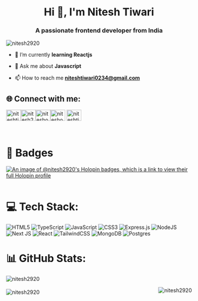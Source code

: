 <h1 align="center">Hi 👋, I'm Nitesh Tiwari</h1>
<h3 align="center">A passionate frontend developer from India</h3>

<p align="left"> <img src="https://komarev.com/ghpvc/?username=nitesh2920&label=Profile%20views&color=0e75b6&style=flat" alt="nitesh2920" /> </p>

- 🌱 I’m currently **learning Reactjs**

- 💬 Ask me about **Javascript**

- 📫 How to reach me **niteshtiwari0234@gmail.com**

<!-- - ⚡ Fun fact **I think I know JS**  -->

## 🌐 Connect with me:
<p align="left">
<a href="https://linkedin.com/in/niteshtiwari29" target="blank"><img align="center" src="https://raw.githubusercontent.com/rahuldkjain/github-profile-readme-generator/master/src/images/icons/Social/linked-in-alt.svg" alt="niteshtiwari29" height="30" width="40" /></a><a href="https://codepen.io/nitesh2920" target="blank"><img align="center" src="https://raw.githubusercontent.com/rahuldkjain/github-profile-readme-generator/master/src/images/icons/Social/codepen.svg" alt="nitesh2920" height="30" width="40" /></a><a href="https://dev.to/niteshoak" target="blank"><img align="center" src="https://raw.githubusercontent.com/rahuldkjain/github-profile-readme-generator/master/src/images/icons/Social/devto.svg" alt="niteshoak" height="30" width="40" /></a><a href="https://www.leetcode.com/niteshoak" target="blank"><img align="center" src="https://raw.githubusercontent.com/rahuldkjain/github-profile-readme-generator/master/src/images/icons/Social/leet-code.svg" alt="niteshoak" height="30" width="40" /></a>
<a href="https://auth.geeksforgeeks.org/user/niteshtiwari0234" target="blank"><img align="center" src="https://raw.githubusercontent.com/rahuldkjain/github-profile-readme-generator/master/src/images/icons/Social/geeks-for-geeks.svg" alt="niteshtiwari0234" height="30" width="40" /></a>
</p>

&nbsp;
# 🏅 Badges
[![An image of @nitesh2920's Holopin badges, which is a link to view their full Holopin profile](https://holopin.me/nitesh2920)](https://holopin.io/@nitesh2920)
&nbsp;
# 💻 Tech Stack:
<!--
<p align="left"> 
  <a href="https://www.w3schools.com/css/" target="_blank" rel="noreferrer"> <img src="https://raw.githubusercontent.com/devicons/devicon/master/icons/css3/css3-original-wordmark.svg" alt="css3" width="40" height="40"/> </a> 
		<a href="https://www.typescriptlang.org/" target="_blank" rel="noreferrer"> <img src="https://raw.githubusercontent.com/devicons/devicon/master/icons/typescript/typescript-original.svg" alt="typescript" width="40" height="40"/> </a>
		<a href="https://reactjs.org/" target="_blank" rel="noreferrer"> <img src="https://raw.githubusercontent.com/devicons/devicon/master/icons/react/react-original-wordmark.svg" alt="react" width="40" height="40"/> </a> 
	<a href="https://expressjs.com" target="_blank" rel="noreferrer"> <img src="https://raw.githubusercontent.com/devicons/devicon/master/icons/express/express-original-wordmark.svg" alt="express" width="40" height="40"/> </a> 
	<a href="https://www.figma.com/" target="_blank" rel="noreferrer"> <img src="https://www.vectorlogo.zone/logos/figma/figma-icon.svg" alt="figma" width="40" height="40"/> </a> <a href="https://git-scm.com/" target="_blank" rel="noreferrer"> <img src="https://www.vectorlogo.zone/logos/git-scm/git-scm-icon.svg" alt="git" width="40" height="40"/> </a> 
	<a href="https://www.w3.org/html/" target="_blank" rel="noreferrer"> <img src="https://raw.githubusercontent.com/devicons/devicon/master/icons/html5/html5-original-wordmark.svg" alt="html5" width="40" height="40"/> </a> 
	<a href="https://www.java.com" target="_blank" rel="noreferrer"> <img src="https://raw.githubusercontent.com/devicons/devicon/master/icons/java/java-original.svg" alt="java" width="40" height="40"/> </a> <a href="https://developer.mozilla.org/en-US/docs/Web/JavaScript" target="_blank" rel="noreferrer"> <img src="https://raw.githubusercontent.com/devicons/devicon/master/icons/javascript/javascript-original.svg" alt="javascript" width="40" height="40"/> </a> 
	<a href="https://www.mongodb.com/" target="_blank" rel="noreferrer"> <img src="https://raw.githubusercontent.com/devicons/devicon/master/icons/mongodb/mongodb-original-wordmark.svg" alt="mongodb" width="40" height="40"/> </a> 
	<a href="https://www.mysql.com/" target="_blank" rel="noreferrer"> <img src="https://raw.githubusercontent.com/devicons/devicon/master/icons/mysql/mysql-original-wordmark.svg" alt="mysql" width="40" height="40"/> </a>
	<a href="https://nextjs.org/" target="_blank" rel="noreferrer"> <img src="https://cdn.worldvectorlogo.com/logos/nextjs-2.svg" alt="nextjs" width="40" height="40"/> </a> <a href="https://nodejs.org" target="_blank" rel="noreferrer"> <img src="https://raw.githubusercontent.com/devicons/devicon/master/icons/nodejs/nodejs-original-wordmark.svg" alt="nodejs" width="40" height="40"/> </a>
	<a href="https://www.postgresql.org" target="_blank" rel="noreferrer"> <img src="https://raw.githubusercontent.com/devicons/devicon/master/icons/postgresql/postgresql-original-wordmark.svg" alt="postgresql" width="40" height="40"/> </a> 
 <a href="https://www.w3schools.com/cpp/" target="_blank" rel="noreferrer"> <img src="https://raw.githubusercontent.com/devicons/devicon/master/icons/cplusplus/cplusplus-original.svg" alt="cplusplus" width="40" height="40"/> </a></p> -->
![HTML5](https://img.shields.io/badge/html5-%23E34F26.svg?style=for-the-badge&logo=html5&logoColor=white) ![TypeScript](https://img.shields.io/badge/typescript-%23007ACC.svg?style=for-the-badge&logo=typescript&logoColor=white) ![JavaScript](https://img.shields.io/badge/javascript-%23323330.svg?style=for-the-badge&logo=javascript&logoColor=%23F7DF1E) ![CSS3](https://img.shields.io/badge/css3-%231572B6.svg?style=for-the-badge&logo=css3&logoColor=white) ![Express.js](https://img.shields.io/badge/express.js-%23404d59.svg?style=for-the-badge&logo=express&logoColor=%2361DAFB) ![NodeJS](https://img.shields.io/badge/node.js-6DA55F?style=for-the-badge&logo=node.js&logoColor=white) ![Next JS](https://img.shields.io/badge/Next-black?style=for-the-badge&logo=next.js&logoColor=white) ![React](https://img.shields.io/badge/react-%2320232a.svg?style=for-the-badge&logo=react&logoColor=%2361DAFB) ![TailwindCSS](https://img.shields.io/badge/tailwindcss-%2338B2AC.svg?style=for-the-badge&logo=tailwind-css&logoColor=white) ![MongoDB](https://img.shields.io/badge/MongoDB-%234ea94b.svg?style=for-the-badge&logo=mongodb&logoColor=white) ![Postgres](https://img.shields.io/badge/postgres-%23316192.svg?style=for-the-badge&logo=postgresql&logoColor=white)

# 📊 GitHub Stats:

<!--
![](https://github-readme-streak-stats.herokuapp.com/?user=nitesh2920&theme=midnight-purple&hide_border=false) &nbsp;
![](https://github-readme-stats.vercel.app/api?username=nitesh2920&theme=midnight-purple&hide_border=false&include_all_commits=false&count_private=false)</br>
<p align="center">
	<img align="center" src="https://github-readme-stats.vercel.app/api/top-langs/?username=nitesh2920&theme=midnight-purple&hide_border=false&include_all_commits=false&count_private=false&layout=compact"/> 
</p>
-->
<p><img align="center" src="https://github-readme-stats-sigma-five.vercel.app/api?username=nitesh2920&show_icons=true&locale=en" alt="nitesh2920" /></p>
<p><img align="right" src="https://github-readme-streak-stats.herokuapp.com/?user=nitesh2920&" alt="nitesh2920" /></p>  


 <p><img style="margin-top:5px;" align="center" src="https://github-readme-stats.vercel.app/api/top-langs?username=nitesh2920&show_icons=true&locale=en&layout=compact" alt="nitesh2920" /></p>
